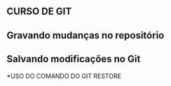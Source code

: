 ## CURSO DE GIT

## Gravando mudanças no repositório

## Salvando modificações no Git

*USO DO COMANDO DO GIT RESTORE